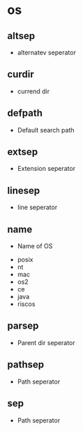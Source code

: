 # os
## altsep
 * alternatev seperator
## curdir
 * currend dir
## defpath
 * Default search path
## extsep
 * Extension seperator
## linesep
 * line seperator
## name
 * Name of OS
  - posix
  - nt
  - mac
  - os2
  - ce
  - java
  - riscos
## parsep
 * Parent dir seperator
## pathsep
 * Path seperator
## sep
 * Path seperator
